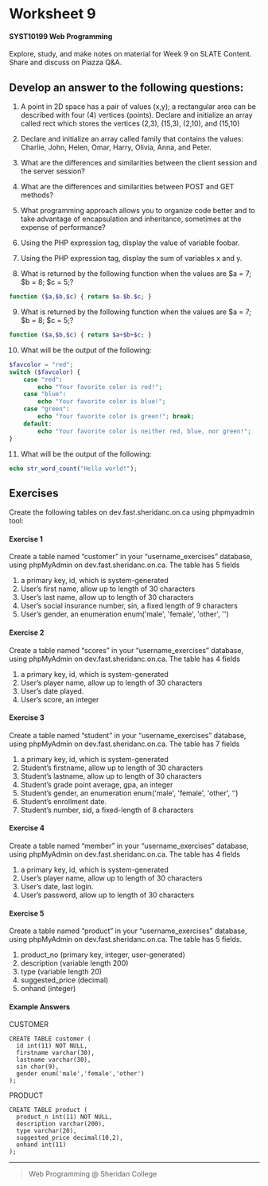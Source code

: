 # Worksheet 9

#### SYST10199 Web Programming

Explore, study, and make notes on material for Week 9 on SLATE Content.
Share and discuss on Piazza Q&A.

## Develop an answer to the following questions:

1. A point in 2D space has a pair of values (x,y); a rectangular area can be described with four (4) vertices (points). Declare and initialize an array called rect which stores the vertices (2,3), (15,3), (2,10), and (15,10)

2. Declare and initialize an array called family that contains the values: Charlie, John, Helen, Omar, Harry, Olivia, Anna, and Peter.

3. What are the differences and similarities between the client session and the server session?

4. What are the differences and similarities between POST and GET methods?

5. What programming approach allows you to organize code better and to take advantage of encapsulation and inheritance, sometimes at the expense of performance?

6. Using the PHP expression tag, display the value of variable foobar.

7. Using the PHP expression tag, display the sum of variables x and y.

8. What is returned by the following function when the values are $a = 7; $b = 8; $c = 5;?

```php
function ($a,$b,$c) { return $a.$b.$c; }
```

9. What is returned by the following function when the values are $a = 7; $b = 8; $c = 5;?
```php
function ($a,$b,$c) { return $a+$b+$c; }
```

10. What will be the output of the following:
```php
$favcolor = "red";
switch ($favcolor) {
    case "red":
        echo "Your favorite color is red!";
    case "blue":
        echo "Your favorite color is blue!";
    case "green":
        echo "Your favorite color is green!"; break;
    default:
        echo "Your favorite color is neither red, blue, nor green!";
}
```

11. What will be the output of the following:

```php
echo str_word_count("Hello world!"); 
```


## Exercises
Create the following tables on dev.fast.sheridanc.on.ca using phpmyadmin tool:

#### Exercise 1
Create a table named “customer” in your “username_exercises” database, using phpMyAdmin on dev.fast.sheridanc.on.ca.  The table has 5 fields

1. a primary key, id, which is system-generated
2. User’s first name, allow up to length of 30 characters
3. User’s last name, allow up to length of 30 characters
4. User’s social insurance number, sin, a fixed length of 9 characters
5. User’s gender, an enumeration  enum('male', 'female', 'other', '') 


#### Exercise 2
Create a table named “scores” in your “username_exercises” database, using phpMyAdmin on dev.fast.sheridanc.on.ca.  The table has 4 fields

1. a primary key, id, which is system-generated
2. User’s player name, allow up to length of 30 characters
3. User’s date played.
4. User’s score, an integer

#### Exercise 3
Create a table named “student” in your “username_exercises” database, using phpMyAdmin on dev.fast.sheridanc.on.ca.  The table has 7 fields

1. a primary key, id, which is system-generated
2. Student’s firstname, allow up to length of 30 characters
3. Student’s lastname, allow up to length of 30 characters
4. Student’s grade point average, gpa, an integer
5. Student’s gender, an enumeration  enum('male', 'female', 'other', ‘’) 
6. Student’s enrollment date.
7. Student’s number, sid, a fixed-length of 8 characters

#### Exercise 4
Create a table named “member” in your “username_exercises” database, using phpMyAdmin on dev.fast.sheridanc.on.ca.  The table has 4 fields

1. a primary key, id, which is system-generated
2. User’s player name, allow up to length of 30 characters
3. User’s date, last login.
4. User’s password, allow up to length of 30 characters


#### Exercise 5
Create a table named “product” in your “username_exercises” database, using phpMyAdmin on dev.fast.sheridanc.on.ca.  The table has 5 fields.

1. product_no (primary key, integer, user-generated)
2. description (variable length 200)
3. type (variable length 20)
4. suggested_price (decimal)
5. onhand (integer)

#### Example Answers

CUSTOMER

```
CREATE TABLE customer (
  id int(11) NOT NULL,
  firstname varchar(30),
  lastname varchar(30),
  sin char(9),
  gender enum('male','female','other')
);
```

PRODUCT

```
CREATE TABLE product (
  product_n int(11) NOT NULL,
  description varchar(200),
  type varchar(20),
  suggested_price decimal(10,2),
  onhand int(11)
);
```
 
---

> Web Programming @ Sheridan College


